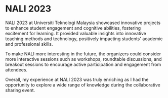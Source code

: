 # NALI 2023
NALI 2023 at Universiti Teknologi Malaysia showcased innovative projects to enhance student engagement and cognitive abilities, fostering excitement for learning. It provided valuable insights into innovative teaching methods and technology, positively impacting students' academic and professional skills.

To make NALI more interesting in the future, the organizers could consider more interactive sessions such as workshops, roundtable discussions, and breakout sessions to encourage active participation and engagement from attendees.

Overall, my experience at NALI 2023 was truly enriching as I had the opportunity to explore a wide range of knowledge during the collaborative sharing event.
